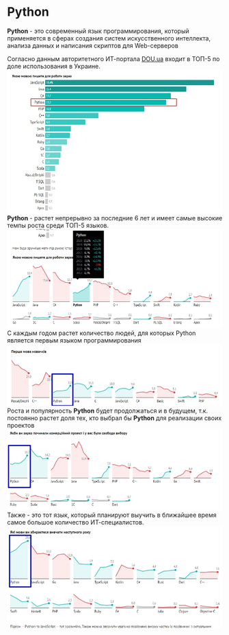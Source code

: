 # Python
**Python** - это современный язык программирования, который применяется в сферах создания систем искусственного интеллекта, анализа данных и написания скриптов для Web-серверов  

Согласно данным авторитетного ИТ-портала <a href = "https://dou.ua/">DOU.ua</a> входит в ТОП-5 по доле использования в Украине.
<img src = 'img/dou.jpg'>
**Python** - растет непрерывно за последние 6 лет и имеет самые высокие темпы роста среди ТОП-5 языков.
<img src = 'img/dou2.jpg'>
С каждым годом растет количество людей, для которых Python является первым языком программирования
<img src = 'img/dou6.jpg'>
Роста и популярность **Python** будет продолжаться и в будущем, т.к. постоянно растет доля тех, кто выбрал бы **Python** для реализации своих проектов
<img src = 'img/dou4.jpg'>
Также - это тот язык, который планируют выучить в ближайшее время самое большое количество ИТ-специалистов.
<img src = 'img/dou5.jpg'>

